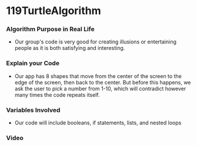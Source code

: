 # 119TurtleAlgorithm

### Algorithm Purpose in Real Life
+ Our group's code is very good for creating illusions or entertaining people as it is both satisfying and interesting. 
### Explain your Code
+ Our app has 8 shapes that move from the center of the screen to the edge of the screen, then back to the center. But before this happens, we ask the user to pick a number from 1-10, which will contradict however many times the code repeats itself. 

### Variables Involved
+ Our code will include booleans, if statements, lists, and nested loops
### Video
